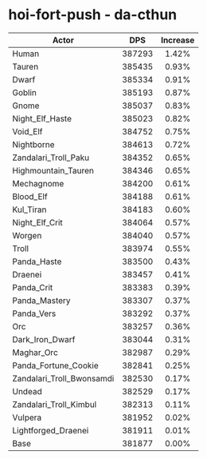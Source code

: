 # hoi-fort-push - da-cthun
| Actor | DPS | Increase |
|---|:---:|:---:|
|Human|387293|1.42%|
|Tauren|385435|0.93%|
|Dwarf|385334|0.91%|
|Goblin|385193|0.87%|
|Gnome|385037|0.83%|
|Night_Elf_Haste|385023|0.82%|
|Void_Elf|384752|0.75%|
|Nightborne|384613|0.72%|
|Zandalari_Troll_Paku|384352|0.65%|
|Highmountain_Tauren|384346|0.65%|
|Mechagnome|384200|0.61%|
|Blood_Elf|384188|0.61%|
|Kul_Tiran|384183|0.60%|
|Night_Elf_Crit|384064|0.57%|
|Worgen|384040|0.57%|
|Troll|383974|0.55%|
|Panda_Haste|383500|0.43%|
|Draenei|383457|0.41%|
|Panda_Crit|383383|0.39%|
|Panda_Mastery|383307|0.37%|
|Panda_Vers|383292|0.37%|
|Orc|383257|0.36%|
|Dark_Iron_Dwarf|383044|0.31%|
|Maghar_Orc|382987|0.29%|
|Panda_Fortune_Cookie|382841|0.25%|
|Zandalari_Troll_Bwonsamdi|382530|0.17%|
|Undead|382529|0.17%|
|Zandalari_Troll_Kimbul|382313|0.11%|
|Vulpera|381952|0.02%|
|Lightforged_Draenei|381911|0.01%|
|Base|381877|0.00%|
